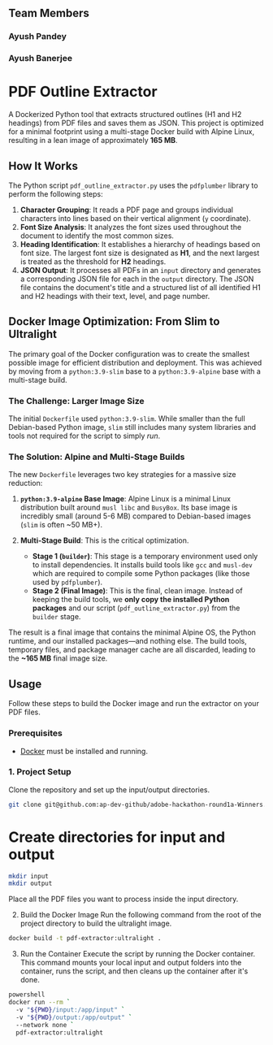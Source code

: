 ## Team Members
### Ayush Pandey 
### Ayush Banerjee

# PDF Outline Extractor 
A Dockerized Python tool that extracts structured outlines (H1 and H2 headings) from PDF files and saves them as JSON. This project is optimized for a minimal footprint using a multi-stage Docker build with Alpine Linux, resulting in a lean image of approximately **165 MB**.

## How It Works

The Python script `pdf_outline_extractor.py` uses the `pdfplumber` library to perform the following steps:

1. **Character Grouping**: It reads a PDF page and groups individual characters into lines based on their vertical alignment (`y` coordinate).
2. **Font Size Analysis**: It analyzes the font sizes used throughout the document to identify the most common sizes.
3. **Heading Identification**: It establishes a hierarchy of headings based on font size. The largest font size is designated as **H1**, and the next largest is treated as the threshold for **H2** headings.
4. **JSON Output**: It processes all PDFs in an `input` directory and generates a corresponding JSON file for each in the `output` directory. The JSON file contains the document's title and a structured list of all identified H1 and H2 headings with their text, level, and page number.

##  Docker Image Optimization: From Slim to Ultralight

The primary goal of the Docker configuration was to create the smallest possible image for efficient distribution and deployment. This was achieved by moving from a `python:3.9-slim` base to a `python:3.9-alpine` base with a multi-stage build.

### The Challenge: Larger Image Size

The initial `Dockerfile` used `python:3.9-slim`. While smaller than the full Debian-based Python image, `slim` still includes many system libraries and tools not required for the script to simply *run*.

### The Solution: Alpine and Multi-Stage Builds

The new `Dockerfile` leverages two key strategies for a massive size reduction:

1. **`python:3.9-alpine` Base Image**: Alpine Linux is a minimal Linux distribution built around `musl libc` and `BusyBox`. Its base image is incredibly small (around 5-6 MB) compared to Debian-based images (`slim` is often ~50 MB+).

2. **Multi-Stage Build**: This is the critical optimization.
   - **Stage 1 (`builder`)**: This stage is a temporary environment used only to install dependencies. It installs build tools like `gcc` and `musl-dev` which are required to compile some Python packages (like those used by `pdfplumber`).
   - **Stage 2 (Final Image)**: This is the final, clean image. Instead of keeping the build tools, we **only copy the installed Python packages** and our script (`pdf_outline_extractor.py`) from the `builder` stage.

The result is a final image that contains the minimal Alpine OS, the Python runtime, and our installed packages—and nothing else. The build tools, temporary files, and package manager cache are all discarded, leading to the **~165 MB** final image size.

## Usage

Follow these steps to build the Docker image and run the extractor on your PDF files.

### Prerequisites

* [Docker](https://www.docker.com/get-started) must be installed and running.


### 1. Project Setup

Clone the repository and set up the input/output directories.

```bash
git clone git@github.com:ap-dev-github/adobe-hackathon-round1a-Winners.git
```
# Create directories for input and output
```bash
mkdir input
mkdir output
```
Place all the PDF files you want to process inside the input directory.

2. Build the Docker Image
Run the following command from the root of the project directory to build the ultralight image.

```bash
docker build -t pdf-extractor:ultralight .
```
3. Run the Container
Execute the script by running the Docker container. This command mounts your local input and output folders into the container, runs the script, and then cleans up the container after it's done.

```bash
powershell
docker run --rm `
  -v "${PWD}/input:/app/input" `
  -v "${PWD}/output:/app/output" `
  --network none `
  pdf-extractor:ultralight
```

